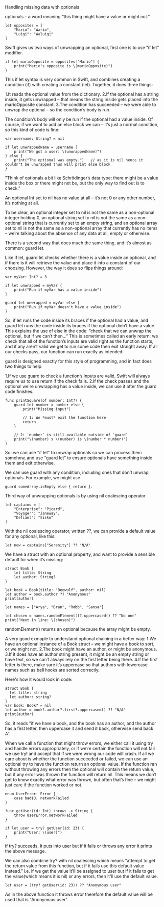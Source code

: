 Handling missing data with optionals

optionals – a word meaning “this thing might have a value or might not.”

```
let opposites = [
    "Mario": "Wario",
    "Luigi": "Waluigi"
]
```

Swift gives us two ways of unwrapping an optional, first one is to use "if let" modifier.
```
if let marioOpposite = opposites["Mario"] {
    print("Mario's opposite is \(marioOpposite)")
}
```
This if let syntax is very common in Swift, and combines creating a condition (if) with creating a constant (let). Together, it does three things:

1.It reads the optional value from the dictionary.
2.If the optional has a string inside, it gets unwrapped – that means the string inside gets placed into the marioOpposite constant.
3.The condition has succeeded – we were able to unwrap the optional – so the condition’s body is run.

The condition’s body will only be run if the optional had a value inside. Of course, if we want to add an else block we can – it’s just a normal condition, so this kind of code is fine:
```
var username: String? = nil

if let unwrappedName = username {
    print("We got a user: \(unwrappedName)")
} else {
    print("The optional was empty.")   // as it is nil hence it couldn't be unwrapped thus will print else block
}
```

"Think of optionals a bit like Schrödinger’s data type: there might be a value inside the box or there might not be, but the only way to find out is to check."

 An optional Int set to nil has no value at all – it’s not 0 or any other number, it’s nothing at all.

To be clear, an optional integer set to nil is not the same as a non-optional integer holding 0, an optional string set to nil is not the same as a non-optional string that is currently set to an empty string, and an optional array set to nil is not the same as a non-optional array that currently has no items – we’re talking about the absence of any data at all, empty or otherwise.

There is a second way that does much the same thing, and it’s almost as common: guard let.

Like if let, guard let checks whether there is a value inside an optional, and if there is it will retrieve the value and place it into a constant of our choosing.
However, the way it does so flips things around:
```
var myVar: Int? = 3

if let unwrapped = myVar {
    print("Run if myVar has a value inside")
}

guard let unwrapped = myVar else {
    print("Run if myVar doesn't have a value inside")
}
```

So, if let runs the code inside its braces if the optional had a value, and guard let runs the code inside its braces if the optional didn’t have a value. This explains the use of else in the code: “check that we can unwrap the optional, but if we can’t then…”
This is sometimes called an early return: we check that all of the function’s inputs are valid right as the function starts, and if any aren’t valid we get to run some code then exit straight away. If all our checks pass, our function can run exactly as intended.

guard is designed exactly for this style of programming, and in fact does two things to help:

1.If we use guard to check a function’s inputs are valid, Swift will always require us to use return if the check fails.
2.If the check passes and the optional we're unwrapping has a value inside, we can use it after the guard code finishes.

```
func printSquare(of number: Int?) {
    guard let number = number else {
        print("Missing input")

        // 1: We *must* exit the function here
        return
    }

    // 2: `number` is still available outside of `guard`
    print("\(number) x \(number) is \(number * number)")
}
```
So: we can use "if let" to unwrap optionals so we can process them somehow, and use "guard let" to ensure optionals have something inside them and exit otherwise.

We can use guard with any condition, including ones that don’t unwrap optionals. For example, we might use 
```
guard someArray.isEmpty else { return }.
```

Third way of unwrapping optionals is by using nil coalescing operator
```
let captains = [
    "Enterprise": "Picard",
    "Voyager": "Janeway",
    "Defiant": "Sisko"
]
```

With the nil coalescing operator, written ??, we can provide a default value for any optional, like this:
```
let new = captains["Serenity"] ?? "N/A"
```
We have a struct with an optional property, and want to provide a sensible default for when it’s missing:
```
struct Book {
    let title: String
    let author: String?
}

let book = Book(title: "Beowulf", author: nil)
let author = book.author ?? "Anonymous"
print(author)
```

```
let names = ["Arya", "Bran", "Robb", "Sansa"]

let chosen = names.randomElement()?.uppercased() ?? "No one"
print("Next in line: \(chosen)")
```
randomElement() returns an optional because the array might be empty.

A very good exmaple to understand optional chaining in a better way:
1.We have an optional instance of a Book struct – we might have a book to sort, or we might not.
2.The book might have an author, or might be anonymous.
3.If it does have an author string present, it might be an empty string or have text, so we can’t always rely on the first letter being there.
4.If the first letter is there, make sure it’s uppercase so that authors with lowercase names such as bell hooks are sorted correctly.

Here's how it would look in code:
```
atruct Book {
  let title: string
  let author: string?
}
var book: Book? = nil
let author = book?.author?.first?.uppercased() ?? "N/A"
print(author)
```
So, it reads “if we have a book, and the book has an author, and the author has a first letter, then uppercase it and send it back, otherwise send back A”.

When we call a function that might throw errors, we either call it using try and handle errors appropriately, or if we’re certain the function will not fail we use try! and accept that if we were wrong our code will crash.
If all we care about is whether the function succeeded or failed, we can use an optional try to have the function return an optional value. If the function ran without throwing any errors then the optional will contain the return value, but if any error was thrown the function will return nil. This means we don’t get to know exactly what error was thrown, but often that’s fine – we might just care if the function worked or not.

```
enum UserError: Error {
    case badID, networkFailed
}

func getUser(id: Int) throws -> String {
    throw UserError.networkFailed
}

if let user = try? getUser(id: 23) {
    print("User: \(user)")
}
```

if try? succeeds, it puts into user but if it fails or throws any error it prints the above message.

We can also combine try? with nil coalescing which means “attempt to get the return value from this function, but if it fails use this default value instead.” i.e. if we get the value it'll be assigned to user but if it fails to get the value(which means it is nil) or any errors, then it'll use the default value.
```
let user = (try? getUser(id: 23)) ?? "Anonymous user"
```
As in the above function it throws error therefore the default value will be used that is "Anonymous user".





